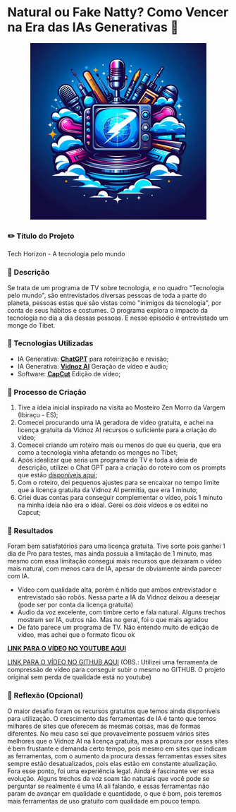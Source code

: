 # Natural ou Fake Natty? Como Vencer na Era das IAs Generativas 🎥

<p align="center">
    <img width="400" src="/assets/logo.jpeg">
</p>

### ✏️ Título do Projeto
Tech Horizon - A tecnologia pelo mundo

### 📒 Descrição
Se trata de um programa de TV sobre tecnologia, e no quadro "Tecnologia pelo mundo", são entrevistados diversas pessoas de toda a parte do planeta, pessoas estas que são vistas como "inimigos da tecnologia", por conta de seus hábitos e costumes. O programa explora o impacto da tecnologia no dia a dia dessas pessoas. E nesse episódio é entrevistado um monge do Tibet.

### 🤖 Tecnologias Utilizadas
- IA Generativa: **[ChatGPT](https://chat.openai.com)** para roteirização e revisão;
- IA Generativa: **[Vidnoz AI](https://pt.vidnoz.com)** Geração de vídeo e áudio;
- Software: **[CapCut](capcut.com)** Edição de vídeo;

### 🧐 Processo de Criação
1. Tive a ideia inicial inspirado na visita ao Mosteiro Zen Morro da Vargem (Ibiraçu - ES);
2. Comecei procurando uma IA geradora de vídeo gratuita, e achei na licença gratuita da Vidnoz AI recursos o suficiente para a criação do vídeo;
3. Comecei criando um roteiro mais ou menos do que eu queria, que era como a tecnologia vinha afetando os monges no Tibet;
4. Após idealizar que seria um programa de TV e toda a ideia de descrição, utilizei o Chat GPT para a criação do roteiro com os prompts que estão [disponíveis aqui](assets/prompts.md);
5. Com o roteiro, dei pequenos ajustes para se encaixar no tempo limite que a licença gratuita da Vidnoz AI permitia, que era 1 minuto;
6. Criei duas contas para conseguir complementar o vídeo, pois 1 minuto na minha ideia não era o ideal. Gerei os dois vídeos e os editei no Capcut;

### 🚀 Resultados
Foram bem satisfatórios para uma licença gratuita. Tive sorte pois ganhei 1 dia de Pro para testes, mas ainda possuia a limitação de 1 minuto, mas mesmo com essa limitação consegui mais recursos que deixaram o vídeo mais natural, com menos cara de IA, apesar de obviamente ainda parecer com IA.
- Vídeo com qualidade alta, porém é nítido que ambos entrevistador e entrevistado são robôs. Nessa parte a IA da Vidnoz deixou a deesejar (pode ser por conta da licença gratuita)
- Áudio da voz excelente, com timbre certo e fala natural. Alguns trechos mostram ser IA, outros não. Mas no geral, foi o que mais agradou
- De fato parece um programa de TV. Não entendo muito de edição de vídeo, mas achei que o formato ficou ok

**[LINK PARA O VÍDEO NO YOUTUBE AQUI](https://youtu.be/5aNz5UMwuBQ)**

[LINK PARA O VÍDEO NO GITHUB AQUI](assets/conversa-com-ia.mp4) (OBS.: Utilizei uma ferramenta de compressão de vídeo para conseguir subir o mesmo no GITHUB. O projeto original sem perda de qualidade está no youtube)

### 💭 Reflexão (Opcional)
O maior desafio foram os recursos gratuitos que temos ainda disponíveis para utilização. O crescimento das ferramentas de IA é tanto que temos milhares de sites que oferecem as mesmas coisas, mas de formas diferentes. No meu caso sei que provavelmente possuem vários sites melhores que o Vidnoz AI na licença gratuita, mas a procura por esses sites é bem frustante e demanda certo tempo, pois mesmo em sites que indicam as ferramentas, com o aumento da procura dessas ferramentas esses sites sempre estão desatualizados, pois elas estão em constante atualização. 
Fora esse ponto, foi uma experiência legal. Ainda é fascinante ver essa evolução. Alguns trechos da voz soam tão naturais que você pode se perguntar se realmente é uma IA ali falando, e essas ferramentas não param de avançar em qualidade e quantidade, o que é bom, pois teremos mais ferramentas de uso gratuito com qualidade em pouco tempo.
